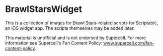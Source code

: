 # BrawlStarsWidget
This is a collection of images for Brawl Stars–related scripts for Scriptable, an iOS widget app. The scripts themselves may be added later.

This material is unofficial and is not endorsed by Supercell. For more information see Supercell's Fan Content Policy: www.supercell.com/fan-content-policy.
